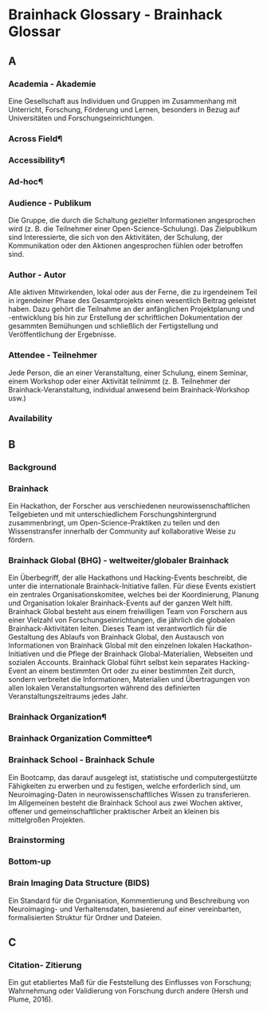 # Brainhack Glossary - Brainhack Glossar

## A

### Academia - Akademie
Eine Gesellschaft aus Individuen und Gruppen im Zusammenhang mit Unterricht, Forschung, Förderung und Lernen, besonders in Bezug auf Universitäten und Forschungseinrichtungen.

### Across Field¶

### Accessibility¶

### Ad-hoc¶

### Audience - Publikum
Die Gruppe, die durch die Schaltung gezielter Informationen angesprochen wird (z. B. die Teilnehmer einer Open-Science-Schulung). Das Zielpublikum sind Interessierte, die sich von den Aktivitäten, der Schulung, der Kommunikation oder den Aktionen angesprochen fühlen oder betroffen sind.

### Author - Autor
Alle aktiven Mitwirkenden, lokal oder aus der Ferne, die zu irgendeinem Teil in irgendeiner Phase des Gesamtprojekts einen wesentlich Beitrag geleistet haben. Dazu gehört die Teilnahme an der anfänglichen Projektplanung und -entwicklung bis hin zur Erstellung der schriftlichen Dokumentation der gesammten Bemühungen und schließlich der Fertigstellung und Veröffentlichung der Ergebnisse.

### Attendee - Teilnehmer
Jede Person, die an einer Veranstaltung, einer Schulung, einem Seminar, einem Workshop oder einer Aktivität teilnimmt (z. B. Teilnehmer der Brainhack-Veranstaltung, individual anwesend beim Brainhack-Workshop usw.)

### Availability

## B

### Background

### Brainhack

Ein Hackathon, der Forscher aus verschiedenen neurowissenschaftlichen Teilgebieten und mit unterschiedlichem Forschungshintergrund zusammenbringt, um Open-Science-Praktiken zu teilen und den Wissenstransfer innerhalb der Community auf kollaborative Weise zu fördern.

### Brainhack Global (BHG) - weltweiter/globaler Brainhack
Ein Überbegriff, der alle Hackathons und Hacking-Events beschreibt, die unter die internationale Brainhack-Initiative fallen. Für diese Events existiert ein zentrales Organisationskomitee, welches bei der Koordinierung, Planung und Organisation lokaler Brainhack-Events auf der ganzen Welt hilft. Brainhack Global besteht aus einem freiwilligen Team von Forschern aus einer Vielzahl von Forschungseinrichtungen, die jährlich die globalen Brainhack-Aktivitäten leiten. Dieses Team ist verantwortlich für die Gestaltung des Ablaufs von Brainhack Global, den Austausch von Informationen von Brainhack Global mit den einzelnen lokalen Hackathon-Initiativen und die Pflege der Brainhack Global-Materialien, Webseiten und sozialen Accounts. Brainhack Global führt selbst kein separates Hacking-Event an einem bestimmten Ort oder zu einer bestimmten Zeit durch, sondern verbreitet die Informationen, Materialien und Übertragungen von allen lokalen Veranstaltungsorten während des definierten Veranstaltungszeitraums jedes Jahr.

### Brainhack Organization¶

### Brainhack Organization Committee¶

### Brainhack School - Brainhack Schule
Ein Bootcamp, das darauf ausgelegt ist, statistische und computergestützte Fähigkeiten zu erwerben und zu festigen, welche  erforderlich sind, um Neuroimaging-Daten in neurowissenschaftliches Wissen zu transferieren. Im Allgemeinen besteht die Brainhack School aus zwei Wochen aktiver, offener und gemeinschaftlicher praktischer Arbeit an kleinen bis mittelgroßen Projekten.

### Brainstorming

### Bottom-up

### Brain Imaging Data Structure (BIDS)
Ein Standard für die Organisation, Kommentierung und Beschreibung von Neuroimaging- und Verhaltensdaten, basierend auf einer vereinbarten, formalisierten Struktur für Ordner und Dateien.

## C

### Citation- Zitierung

Ein gut etabliertes Maß für die Feststellung des Einflusses von Forschung; Wahrnehmung oder Validierung von Forschung durch andere (Hersh und Plume, 2016).
